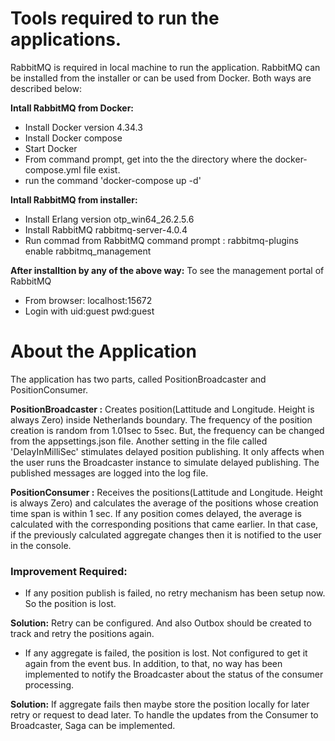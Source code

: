 # Tools required to run the applications.

RabbitMQ is required in local machine to run the application. RabbitMQ can be installed from the installer or can be used from Docker.
Both ways are described below:

****Intall RabbitMQ from Docker:****
+ Install Docker version 4.34.3
+ Install Docker compose
+ Start Docker
+ From command prompt, get into the the directory where the docker-compose.yml file exist.
+ run the command 'docker-compose up -d'

**Intall RabbitMQ from installer:**
- Install Erlang version otp_win64_26.2.5.6
- Install RabbitMQ rabbitmq-server-4.0.4
- Run commad from RabbitMQ command prompt : rabbitmq-plugins enable rabbitmq_management

**After installtion by any of the above way:**
To see the management portal of RabbitMQ
- From browser:  localhost:15672  
- Login with uid:guest  pwd:guest

# About the Application
The application has two parts, called PositionBroadcaster and PositionConsumer.

**PositionBroadcaster :**
Creates position(Lattitude and Longitude. Height is always Zero) inside Netherlands boundary.
The frequency of the position creation is random from 1.01sec to 5sec. 
But, the frequency can be changed from the appsettings.json file.
Another setting in the file called 'DelayInMilliSec' stimulates delayed position publishing. It only affects when the user runs the Broadcaster instance to simulate delayed publishing.
The published messages are logged into the log file.

**PositionConsumer :** 
Receives the positions(Lattitude and Longitude. Height is always Zero) and calculates the average of the positions whose creation time span is within 1 sec.
If any position comes delayed, the average is calculated with the corresponding positions that came earlier. In that case, if the previously calculated aggregate changes then it is notified to the user in the console.

### Improvement Required:
- If any position publish is failed, no retry mechanism has been setup now. So the position is lost.

**Solution:** Retry can be configured. And also Outbox should be created to track and retry the positions again.

- If any aggregate is failed, the position is lost. Not configured to get it again from the event bus. In addition, to that, no way has been implemented to notify the Broadcaster about the status of the consumer processing.

**Solution:** If aggregate fails then maybe store the position locally for later retry or request to dead later. To handle the updates from the Consumer to Broadcaster, Saga can be implemented.





